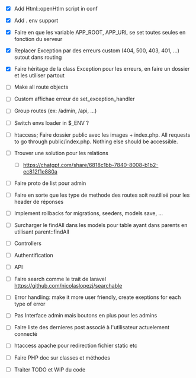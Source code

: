 - [x] Add Html::openHtlm script in conf
- [x] Add . env support
- [x] Faire en que les variable APP_ROOT, APP_URL se set toutes seules en fonction du serveur
- [x] Replacer Exception par des erreurs custom (404, 500, 403, 401, ...) sutout dans routing
- [x] Faire héritage de la class Exception pour les erreurs, en faire un dossier et les utiliser partout

- [ ] Make all route objects
- [ ] Custom affichae erreur de set_exception_handler
- [ ] Group routes (ex: /admin, /api, ...)
- [ ] Switch envs loader in $_ENV ?
- [ ] htaccess; Faire dossier public avec les images + index.php. All requests to go through public/index.php. Nothing else should be accessible. 
- [ ] Trouver une solution pour les relations
 	- [ ] https://chatgpt.com/share/6818c1bb-7840-8008-b1b2-ec812f1e880a
- [ ] Faire proto de list pour admin
- [ ] Faire en sorte que les type de methode des routes soit reutilisé pour les header de réponses
- [ ] Implement rollbacks for migrations, seeders, models save, ...
- [ ] Surcharger le findAll dans les models pour table ayant dans parents en utilisant parent::findAll
- [ ] Controllers
- [ ] Authentification
- [ ] API
- [ ] Faire search comme le trait de laravel https://github.com/nicolaslopezj/searchable
- [ ] Error handling: make it more user friendly, create exeptions for each type of error
- [ ] Pas Interface admin mais boutons en plus pour les admins
- [ ] Faire liste des dernieres post associé à l'utilisateur actuelement connecté
- [ ] htaccess apache pour redirection fichier static etc
- [ ] Faire PHP doc sur classes et méthodes
- [ ] Traiter TODO et WIP du code
